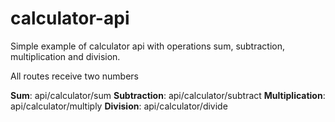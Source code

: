 # calculator-api
Simple example of calculator api with operations sum, subtraction, multiplication and division.

All routes receive two numbers

**Sum**: api/calculator/sum
**Subtraction**: api/calculator/subtract
**Multiplication**: api/calculator/multiply
**Division**: api/calculator/divide